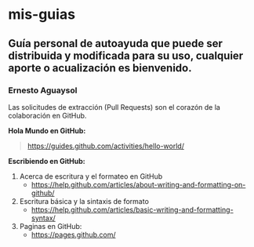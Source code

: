 # mis-guias
## Guía personal de autoayuda que puede ser distribuida y modificada para su uso, cualquier aporte o acualización es bienvenido.

### Ernesto Aguaysol

Las solicitudes de extracción (Pull Requests) son el corazón de la colaboración en GitHub.

**Hola Mundo en GitHub:** 
>https://guides.github.com/activities/hello-world/

**Escribiendo en GitHub:**

1. Acerca de escritura y el formateo en GitHub 
    * https://help.github.com/articles/about-writing-and-formatting-on-github/
2. Escritura básica y la sintaxis de formato 
    * https://help.github.com/articles/basic-writing-and-formatting-syntax/
3. Paginas en GitHub:
    * https://pages.github.com/
